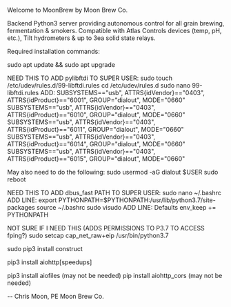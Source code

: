 Welcome to MoonBrew by Moon Brew Co. 

Backend Python3 server providing autonomous control for all grain brewing, fermentation & smokers. Compatible with Atlas Controls devices (temp, pH, etc.), Tilt hydrometers & up to 3ea solid state relays.


Required installation commands:


sudo apt update && sudo apt upgrade

NEED THIS TO ADD pylibftdi TO SUPER USER:
sudo touch /etc/udev/rules.d/99-libftdi.rules
cd /etc/udev/rules.d
sudo nano 99-libftdi.rules
ADD:
SUBSYSTEMS=="usb", ATTRS{idVendor}=="0403", ATTRS{idProduct}=="6001", GROUP="dialout", MODE="0660"
SUBSYSTEMS=="usb", ATTRS{idVendor}=="0403", ATTRS{idProduct}=="6010", GROUP="dialout", MODE="0660"
SUBSYSTEMS=="usb", ATTRS{idVendor}=="0403", ATTRS{idProduct}=="6011", GROUP="dialout", MODE="0660"
SUBSYSTEMS=="usb", ATTRS{idVendor}=="0403", ATTRS{idProduct}=="6014", GROUP="dialout", MODE="0660"
SUBSYSTEMS=="usb", ATTRS{idVendor}=="0403", ATTRS{idProduct}=="6015", GROUP="dialout", MODE="0660"

May also need to do the following:
sudo usermod -aG dialout $USER
sudo reboot



NEED THIS TO ADD dbus_fast PATH TO SUPER USER:
sudo nano ~/.bashrc
ADD LINE: export PYTHONPATH=$PYTHONPATH:/usr/lib/python3.7/site-packages
source ~/.bashrc 
sudo visudo
ADD LINE: Defaults    env_keep += PYTHONPATH


NOT SURE IF I NEED THIS (ADDS PERMISSIONS TO P3.7 TO ACCESS fping?)
sudo setcap cap_net_raw+eip /usr/bin/python3.7

sudo pip3 install construct


pip3 install aiohttp[speedups]

pip3 install aiofiles (may not be needed)
pip install aiohttp_cors (may not be needed)


--  Chris Moon, PE
    Moon Brew Co.
